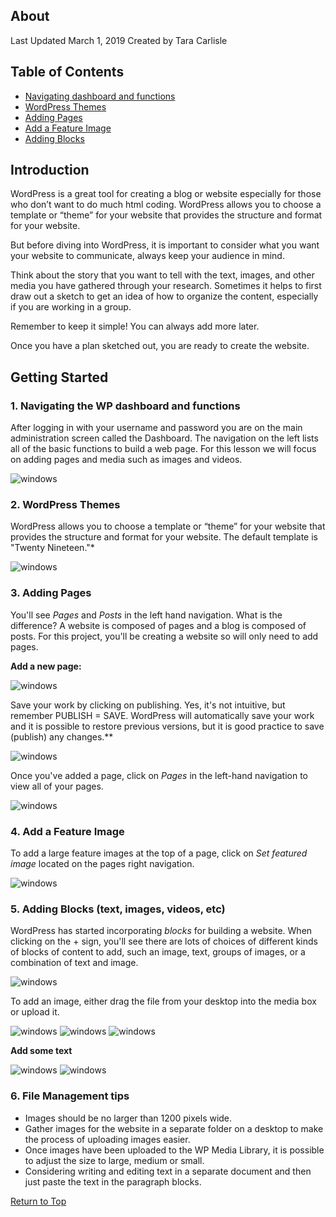 ## About
Last Updated March 1, 2019
Created by Tara Carlisle


## Table of Contents
* [Navigating dashboard and functions](#1-Navigating-the-WP-dashboard-and-functions) 
* [WordPress Themes](#2-WordPress-Themes) 
* [Adding Pages](#3-Adding-Pages) 
* [Add a Feature Image](#4-Add-a-Feature-Image)
* [Adding Blocks](#5-Adding-Blocks) 

## Introduction
WordPress is a great tool for creating a blog or website especially for those who don’t want to do much html coding. WordPress allows you to choose a template or “theme” for your website that provides the structure and format for your website. 

But before diving into WordPress, it is important to consider what you want your website to communicate, always keep your audience in mind. 

Think about the story that you want to tell with the text, images, and other media you have gathered through your research. Sometimes it helps to first draw out a sketch to get an idea of how to organize the content, especially if you are working in a group. 

Remember to keep it simple! You can always add more later. 

Once you have a plan sketched out, you are ready to create the website.

## Getting Started

### 1. Navigating the WP dashboard and functions
After logging in with your username and password you are on the main administration screen called the Dashboard. The navigation on the left lists all of the basic functions to build a web page. For this lesson we will focus on adding pages and media such as images and videos. 

<img src="images/class-dashboard.png" alt="windows" class="center"/>

### 2. WordPress Themes
WordPress allows you to choose a template or “theme” for your website that provides the structure and format for your website. The default template is "Twenty Nineteen."*

<img src="images/class-appearance.png" alt="windows" class="center"/>

### 3. Adding Pages
You'll see *Pages* and *Posts* in the left hand navigation. What is the difference? A website is composed of pages and a blog is composed of posts. For this project, you'll be creating a website so will only need to add pages.   

**Add a new page:** 

<img src="images/class-addnewpage.png" alt="windows" class="center"/>

Save your work by clicking on publishing. Yes, it's not intuitive, but remember PUBLISH = SAVE. WordPress will automatically save your work and it is possible to restore previous versions, but it is good practice to save (publish) any changes.** 

<img src="images/class-publish.png" alt="windows" class="center"/>

Once you've added a page, click on *Pages* in the left-hand navigation to view all of your pages. 

<img src="images/class-pages.png" alt="windows" class="center"/>

### 4. Add a Feature Image 
To add a large feature images at the top of a page, click on *Set featured image* located on the pages right navigation. 

<img src="images/class-featureimage.png" alt="windows" class="center"/>


### 5. Adding Blocks (text, images, videos, etc)

WordPress has started incorporating *blocks* for building a website. When clicking on the + sign, you'll see there are lots of choices of different kinds of blocks of content to add, such an image, text, groups of images, or a combination of text and image. 

<img src="images/class-blocks.png" alt="windows" class="left"/>

To add an image, either drag the file from your desktop into the media box or upload it. 

<img src="images/class-addmedia.png" alt="windows" class="center"/>


<img src="images/class-media.png" alt="windows" class="center"/>


<img src="images/class-imageprops.png" alt="windows" class="center"/>


**Add some text**

<img src="images/class-addtext.png" alt="windows" class="center"/>

<img src="images/class-text.png" alt="windows" class="center"/>

### 6. File Management tips 

* Images should be no larger than 1200 pixels wide.
* Gather images for the website in a separate folder on a desktop to make the process of uploading images easier.
* Once images have been uploaded to the WP Media Library, it is possible to adjust the size to large, medium or small.
* Considering writing and editing text in a separate document and then just paste the text in the paragraph blocks.


[Return to Top](#about)
